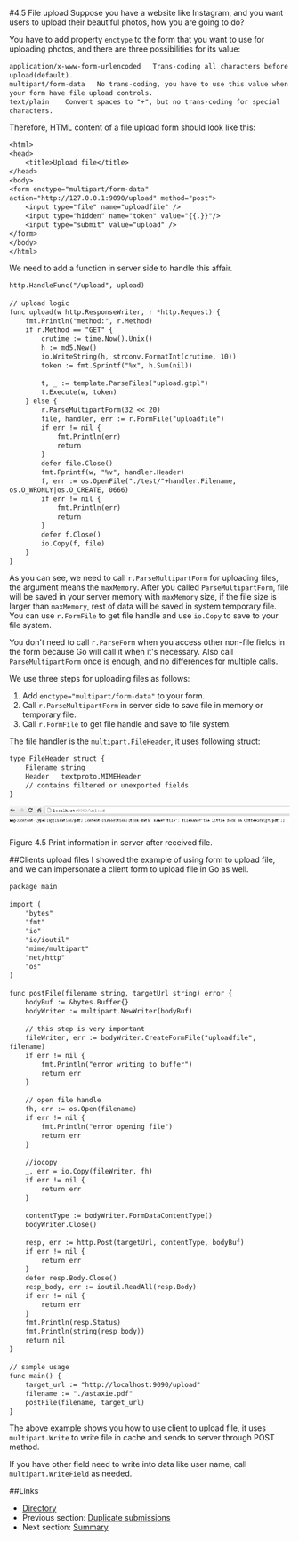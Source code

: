 #4.5 File upload
Suppose you have a website like Instagram, and you want users to upload their beautiful photos, how you are going to do?

You have to add property `enctype` to the form that you want to use for uploading photos, and there are three possibilities for its value:

	application/x-www-form-urlencoded   Trans-coding all characters before upload(default).
	multipart/form-data   No trans-coding, you have to use this value when your form have file upload controls.
	text/plain    Convert spaces to "+", but no trans-coding for special characters.

Therefore, HTML content of a file upload form should look like this:

	<html>
	<head>
    	<title>Upload file</title>
	</head>
	<body>
	<form enctype="multipart/form-data" action="http://127.0.0.1:9090/upload" method="post">
  		<input type="file" name="uploadfile" />
  		<input type="hidden" name="token" value="{{.}}"/>
  		<input type="submit" value="upload" />
	</form>
	</body>
	</html>

We need to add a function in server side to handle this affair.

	http.HandleFunc("/upload", upload)

	// upload logic
	func upload(w http.ResponseWriter, r *http.Request) {
    	fmt.Println("method:", r.Method)
    	if r.Method == "GET" {
        	crutime := time.Now().Unix()
        	h := md5.New()
        	io.WriteString(h, strconv.FormatInt(crutime, 10))
        	token := fmt.Sprintf("%x", h.Sum(nil))

        	t, _ := template.ParseFiles("upload.gtpl")
        	t.Execute(w, token)
    	} else {
        	r.ParseMultipartForm(32 << 20)
        	file, handler, err := r.FormFile("uploadfile")
        	if err != nil {
            	fmt.Println(err)
            	return
        	}
        	defer file.Close()
        	fmt.Fprintf(w, "%v", handler.Header)
        	f, err := os.OpenFile("./test/"+handler.Filename, os.O_WRONLY|os.O_CREATE, 0666)
        	if err != nil {
            	fmt.Println(err)
            	return
        	}
        	defer f.Close()
        	io.Copy(f, file)
    	}
	}

As you can see, we need to call `r.ParseMultipartForm` for uploading files, the argument means the `maxMemory`. After you called `ParseMultipartForm`, file will be saved in your server memory with `maxMemory` size, if the file size is larger than `maxMemory`, rest of data will be saved in system temporary file. You can use `r.FormFile` to get file handle and use `io.Copy` to save to your file system.

You don't need to call `r.ParseForm` when you access other non-file fields in the form because Go will call it when it's necessary. Also call `ParseMultipartForm` once is enough, and no differences for multiple calls.

We use three steps for uploading files as follows:

1. Add `enctype="multipart/form-data"` to your form.
2. Call `r.ParseMultipartForm` in server side to save file in memory or temporary file.
3. Call `r.FormFile` to get file handle and save to file system.

The file handler is the `multipart.FileHeader`, it uses following struct:

	type FileHeader struct {
    	Filename string
    	Header   textproto.MIMEHeader
    	// contains filtered or unexported fields
	}

![](images/4.5.upload2.png?raw=true)

Figure 4.5 Print information in server after received file.

##Clients upload files
I showed the example of using form to upload file, and we can impersonate a client form to upload file in Go as well.

	package main

	import (
	    "bytes"
	    "fmt"
	    "io"
	    "io/ioutil"
	    "mime/multipart"
	    "net/http"
	    "os"
	)

	func postFile(filename string, targetUrl string) error {
	    bodyBuf := &bytes.Buffer{}
	    bodyWriter := multipart.NewWriter(bodyBuf)
	
	    // this step is very important
	    fileWriter, err := bodyWriter.CreateFormFile("uploadfile", filename)
	    if err != nil {
	        fmt.Println("error writing to buffer")
	        return err
	    }
	
	    // open file handle
	    fh, err := os.Open(filename)
	    if err != nil {
	        fmt.Println("error opening file")
	        return err
	    }
	
	    //iocopy
	    _, err = io.Copy(fileWriter, fh)
	    if err != nil {
	        return err
	    }
	
	    contentType := bodyWriter.FormDataContentType()
	    bodyWriter.Close()
	
	    resp, err := http.Post(targetUrl, contentType, bodyBuf)
	    if err != nil {
	        return err
	    }
	    defer resp.Body.Close()
	    resp_body, err := ioutil.ReadAll(resp.Body)
	    if err != nil {
	        return err
	    }
	    fmt.Println(resp.Status)
	    fmt.Println(string(resp_body))
	    return nil
	}

	// sample usage
	func main() {
	    target_url := "http://localhost:9090/upload"
	    filename := "./astaxie.pdf"
	    postFile(filename, target_url)
	}

The above example shows you how to use client to upload file, it uses `multipart.Write` to write file in cache and sends to server through POST method.

If you have other field need to write into data like user name, call `multipart.WriteField` as needed.

##Links
- [Directory](preface.md)
- Previous section: [Duplicate submissions](04.4.md)
- Next section: [Summary](04.6.md)